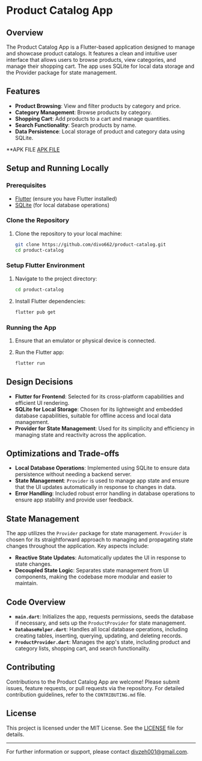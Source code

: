 # Product Catalog App

## Overview

The Product Catalog App is a Flutter-based application designed to manage and showcase product catalogs. It features a clean and intuitive user interface that allows users to browse products, view categories, and manage their shopping cart. The app uses SQLite for local data storage and the Provider package for state management.

## Features

- **Product Browsing**: View and filter products by category and price.
- **Category Management**: Browse products by category.
- **Shopping Cart**: Add products to a cart and manage quantities.
- **Search Functionality**: Search products by name.
- **Data Persistence**: Local storage of product and category data using SQLite.

**APK FILE 
 [APK FILE](https://drive.google.com/file/d/181tAa-ZUBr44xfo2EREa5DoIQP4iB9sU/view)

## Setup and Running Locally

### Prerequisites

- [Flutter](https://flutter.dev/docs/get-started/install) (ensure you have Flutter installed)
- [SQLite](https://www.sqlite.org/download.html) (for local database operations)

### Clone the Repository

1. Clone the repository to your local machine:

   ```bash
   git clone https://github.com/divo662/product-catalog.git
   cd product-catalog


### Setup Flutter Environment

1. Navigate to the project directory:

   ```bash
   cd product-catalog
   ```

2. Install Flutter dependencies:

   ```bash
   flutter pub get
   ```

### Running the App

1. Ensure that an emulator or physical device is connected.

2. Run the Flutter app:

   ```bash
   flutter run
   ```

## Design Decisions

- **Flutter for Frontend**: Selected for its cross-platform capabilities and efficient UI rendering.
- **SQLite for Local Storage**: Chosen for its lightweight and embedded database capabilities, suitable for offline access and local data management.
- **Provider for State Management**: Used for its simplicity and efficiency in managing state and reactivity across the application.

## Optimizations and Trade-offs

- **Local Database Operations**: Implemented using SQLite to ensure data persistence without needing a backend server.
- **State Management**: `Provider` is used to manage app state and ensure that the UI updates automatically in response to changes in data.
- **Error Handling**: Included robust error handling in database operations to ensure app stability and provide user feedback.

## State Management

The app utilizes the `Provider` package for state management. `Provider` is chosen for its straightforward approach to managing and propagating state changes throughout the application. Key aspects include:

- **Reactive State Updates**: Automatically updates the UI in response to state changes.
- **Decoupled State Logic**: Separates state management from UI components, making the codebase more modular and easier to maintain.

## Code Overview

- **`main.dart`**: Initializes the app, requests permissions, seeds the database if necessary, and sets up the `ProductProvider` for state management.
- **`DatabaseHelper.dart`**: Handles all local database operations, including creating tables, inserting, querying, updating, and deleting records.
- **`ProductProvider.dart`**: Manages the app's state, including product and category lists, shopping cart, and search functionality.

## Contributing

Contributions to the Product Catalog App are welcome! Please submit issues, feature requests, or pull requests via the repository. For detailed contribution guidelines, refer to the `CONTRIBUTING.md` file.

## License

This project is licensed under the MIT License. See the [LICENSE](LICENSE) file for details.

---

For further information or support, please contact [divzeh001@gmail.com](mailto:divzeh001@gmail.com).
